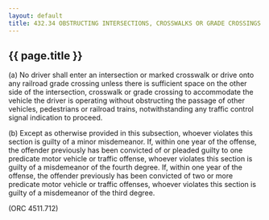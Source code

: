 ---
layout: default 
title: 432.34 OBSTRUCTING INTERSECTIONS, CROSSWALKS OR GRADE CROSSINGS.---

{{ page.title }}
----------------

​(a) No driver shall enter an intersection or marked crosswalk or drive
onto any railroad grade crossing unless there is sufficient space on the
other side of the intersection, crosswalk or grade crossing to
accommodate the vehicle the driver is operating without obstructing the
passage of other vehicles, pedestrians or railroad trains,
notwithstanding any traffic control signal indication to proceed.

​(b) Except as otherwise provided in this subsection, whoever violates
this section is guilty of a minor misdemeanor. If, within one year of
the offense, the offender previously has been convicted of or pleaded
guilty to one predicate motor vehicle or traffic offense, whoever
violates this section is guilty of a misdemeanor of the fourth degree.
If, within one year of the offense, the offender previously has been
convicted of two or more predicate motor vehicle or traffic offenses,
whoever violates this section is guilty of a misdemeanor of the third
degree.

(ORC 4511.712)
